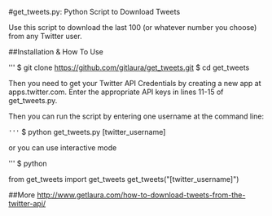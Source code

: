 
#get_tweets.py: Python Script to Download Tweets

Use this script to download the last 100 (or whatever number you choose) from any Twitter user.

##Installation & How To Use

''' $ git clone https://github.com/gitlaura/get_tweets.git $ cd get_tweets

Then you need to get your Twitter API Credentials by creating a new app at apps.twitter.com. Enter the appropriate API keys in lines 11-15 of get_tweets.py.

Then you can run the script by entering one username at the command line:

```'''```
$ python get_tweets.py [twitter_username]

or you can use interactive mode

''' $ python

from get_tweets import get_tweets get_tweets("[twitter_username]")

##More
http://www.getlaura.com/how-to-download-tweets-from-the-twitter-api/
